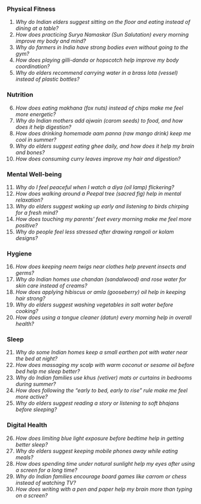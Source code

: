 ### **Physical Fitness**  
1. *Why do Indian elders suggest sitting on the floor and eating instead of dining at a table?*  
2. *How does practicing Surya Namaskar (Sun Salutation) every morning improve my body and mind?*  
3. *Why do farmers in India have strong bodies even without going to the gym?*  
4. *How does playing gilli-danda or hopscotch help improve my body coordination?*  
5. *Why do elders recommend carrying water in a brass lota (vessel) instead of plastic bottles?*  

### **Nutrition**  
6. *How does eating makhana (fox nuts) instead of chips make me feel more energetic?*  
7. *Why do Indian mothers add ajwain (carom seeds) to food, and how does it help digestion?*  
8. *How does drinking homemade aam panna (raw mango drink) keep me cool in summer?*  
9. *Why do elders suggest eating ghee daily, and how does it help my brain and bones?*  
10. *How does consuming curry leaves improve my hair and digestion?*  

### **Mental Well-being**  
11. *Why do I feel peaceful when I watch a diya (oil lamp) flickering?*  
12. *How does walking around a Peepal tree (sacred fig) help in mental relaxation?*  
13. *Why do elders suggest waking up early and listening to birds chirping for a fresh mind?*  
14. *How does touching my parents' feet every morning make me feel more positive?*  
15. *Why do people feel less stressed after drawing rangoli or kolam designs?*  

### **Hygiene**  
16. *How does keeping neem twigs near clothes help prevent insects and germs?*  
17. *Why do Indian homes use chandan (sandalwood) and rose water for skin care instead of creams?*  
18. *How does applying hibiscus or amla (gooseberry) oil help in keeping hair strong?*  
19. *Why do elders suggest washing vegetables in salt water before cooking?*  
20. *How does using a tongue cleaner (datun) every morning help in overall health?*  

### **Sleep**  
21. *Why do some Indian homes keep a small earthen pot with water near the bed at night?*  
22. *How does massaging my scalp with warm coconut or sesame oil before bed help me sleep better?*  
23. *Why do Indian families use khus (vetiver) mats or curtains in bedrooms during summer?*  
24. *How does following the “early to bed, early to rise” rule make me feel more active?*  
25. *Why do elders suggest reading a story or listening to soft bhajans before sleeping?*  

### **Digital Health**  
26. *How does limiting blue light exposure before bedtime help in getting better sleep?*  
27. *Why do elders suggest keeping mobile phones away while eating meals?*  
28. *How does spending time under natural sunlight help my eyes after using a screen for a long time?*  
29. *Why do Indian families encourage board games like carrom or chess instead of watching TV?*  
30. *How does writing with a pen and paper help my brain more than typing on a screen?*
